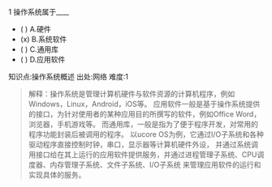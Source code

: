 1
操作系统属于____
- ( ) A.硬件
- (x) B.系统软件
- ( ) C.通用库
- ( ) D.应用软件

知识点:操作系统概述
出处:网络
难度:1
> 解释：操作系统是管理计算机硬件与软件资源的计算机程序，例如Windows，Linux，Android，iOS等。
> 应用软件一般是基于操作系统提供的接口，为针对使用者的某种应用目的所撰写的软件，例如Office Word，浏览器，手机游戏等。
> 而通用库，一般是指为了便于程序开发，对常用的程序功能封装后被调用的程序。
> 以ucore OS为例，它通过I/O子系统和各种驱动程序直接控制时钟，串口，显示器等计算机硬件外设，
> 并通过系统调用接口给在其上运行的应用软件提供服务，并通过进程管理子系统、CPU调度器、内存管理子系统、文件子系统、I/O子系统
> 来管理应用软件的运行和实现具体的服务。
